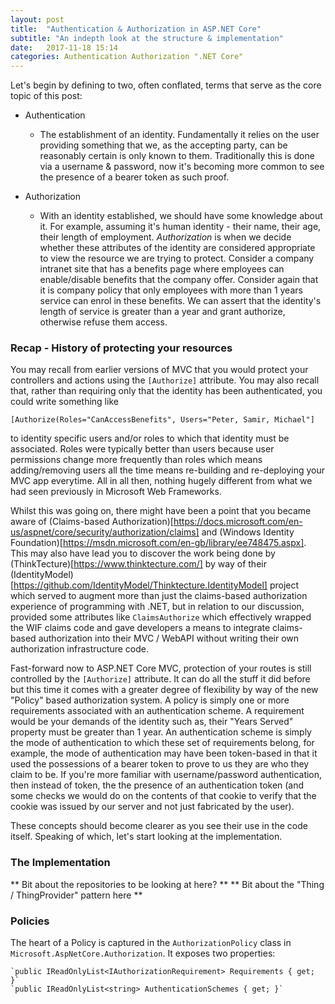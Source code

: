 ```yaml
---
layout: post
title:  "Authentication & Authorization in ASP.NET Core"
subtitle: "An indepth look at the structure & implementation"
date:   2017-11-18 15:14
categories: Authentication Authorization ".NET Core"
---
```


Let's begin by defining to two, often conflated, terms that serve as the core topic of this post:

  - Authentication
    - The establishment of an identity. Fundamentally it relies on the user providing something that we, as the accepting party, can be reasonably certain is only known to them. Traditionally this is done via a username & password, now it's becoming more common to see the presence of a bearer token as such proof. 

  - Authorization
    - With an identity established, we should have some knowledge about it. For example, assuming it's human identity - their name, their age, their length of employment. *Authorization* is when we decide whether these attributes of the identity are considered appropriate to view the resource we are trying to protect. Consider a company intranet site that has a benefits page where employees can enable/disable benefits that the company offer. Consider again that it is company policy that only employees with more than 1 years service can enrol in these benefits. We can assert that the identity's length of service is greater than a year and grant authorize, otherwise refuse them access.

### Recap - History of protecting your resources
You may recall from earlier versions of MVC that you would protect your controllers and actions using the `[Authorize]` attribute. You may also recall that, rather than requiring only that the identity has been authenticated, you could write something like

`[Authorize(Roles="CanAccessBenefits", Users="Peter, Samir, Michael"]`

to identity specific users and/or roles to which that identity must be associated. Roles were typically better than users because user permissions change more frequently than roles which means adding/removing users all the time means re-building and re-deploying your MVC app everytime. All in all then, nothing hugely different from what we had seen previously in Microsoft Web Frameworks.

Whilst this was going on, there might have been a point that you became aware of (Claims-based Authorization)[https://docs.microsoft.com/en-us/aspnet/core/security/authorization/claims] and (Windows Identity Foundation)[https://msdn.microsoft.com/en-gb/library/ee748475.aspx]. This may also have lead you to discover the work being done by (ThinkTecture)[https://www.thinktecture.com/] by way of their (IdentityModel)[https://github.com/IdentityModel/Thinktecture.IdentityModel] project which served to augment more than just the claims-based authorization experience of programming with .NET, but in relation to our discussion, provided some attributes like `ClaimsAuthorize` which effectively wrapped the WIF claims code and gave developers a means to integrate claims-based authorization into their MVC / WebAPI without writing their own authorization infrastructure code.

Fast-forward now to ASP.NET Core MVC, protection of your routes is still controlled by the `[Authorize]` attribute. It can do all the stuff it did before but this time it comes with a greater degree of flexibility by way of the new "Policy" based authorization system. A policy is simply one or more requirements associated with an authentication scheme. A requirement would be your demands of the identity such as, their "Years Served" property must be greater than 1 year. An authentication scheme is simply the mode of authentication to which these set of requirements belong, for example, the mode of authentication may have been token-based in that it used the possessions of a bearer token to prove to us they are who they claim to be. If you're more familiar with username/password authentication, then instead of token, the the presence of an authentication token (and some checks we would do on the contents of that cookie to verify that the cookie was issued by our server and not just fabricated by the user).

These concepts should become clearer as you see their use in the code itself. Speaking of which, let's start looking at the implementation.

### The Implementation

** Bit about  the repositories to be looking at here? **
** Bit about the "Thing / ThingProvider" pattern here **

### Policies

The heart of a Policy is captured in the `AuthorizationPolicy` class in `Microsoft.AspNetCore.Authorization`. It exposes two properties:

    `public IReadOnlyList<IAuthorizationRequirement> Requirements { get; }`
    `public IReadOnlyList<string> AuthenticationSchemes { get; }`
